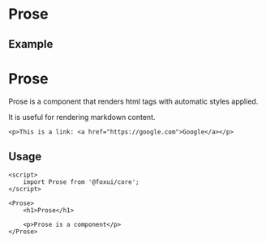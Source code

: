 <script>
	import { Box } from '@foxui/core';
</script>

# Prose

## Example

<Box>
	<h1>Prose</h1>
	<p>Prose is a component that renders html tags with automatic styles applied.</p>
	<p>It is useful for rendering markdown content.</p>
	
	<p>This is a link: <a href="https://google.com">Google</a></p>
</Box>

## Usage

```svelte
<script>
	import Prose from '@foxui/core';
</script>

<Prose>
	<h1>Prose</h1>

	<p>Prose is a component</p>
</Prose>
```
